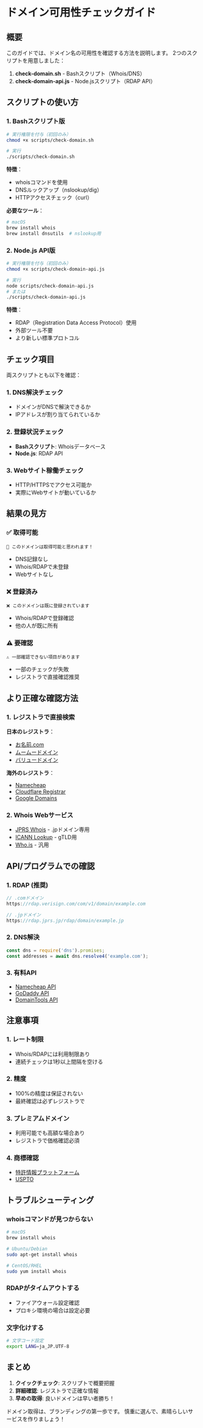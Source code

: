 # ドメイン可用性チェックガイド

## 概要

このガイドでは、ドメイン名の可用性を確認する方法を説明します。
2つのスクリプトを用意しました：

1. **check-domain.sh** - Bashスクリプト（Whois/DNS）
2. **check-domain-api.js** - Node.jsスクリプト（RDAP API）

## スクリプトの使い方

### 1. Bashスクリプト版

```bash
# 実行権限を付与（初回のみ）
chmod +x scripts/check-domain.sh

# 実行
./scripts/check-domain.sh
```

**特徴**：
- whoisコマンドを使用
- DNSルックアップ（nslookup/dig）
- HTTPアクセスチェック（curl）

**必要なツール**：
```bash
# macOS
brew install whois
brew install dnsutils  # nslookup用
```

### 2. Node.js API版

```bash
# 実行権限を付与（初回のみ）
chmod +x scripts/check-domain-api.js

# 実行
node scripts/check-domain-api.js
# または
./scripts/check-domain-api.js
```

**特徴**：
- RDAP（Registration Data Access Protocol）使用
- 外部ツール不要
- より新しい標準プロトコル

## チェック項目

両スクリプトとも以下を確認：

### 1. DNS解決チェック
- ドメインがDNSで解決できるか
- IPアドレスが割り当てられているか

### 2. 登録状況チェック
- **Bashスクリプト**: Whoisデータベース
- **Node.js**: RDAP API

### 3. Webサイト稼働チェック
- HTTP/HTTPSでアクセス可能か
- 実際にWebサイトが動いているか

## 結果の見方

### ✅ 取得可能
```
🎉 このドメインは取得可能と思われます！
```
- DNS記録なし
- Whois/RDAPで未登録
- Webサイトなし

### ❌ 登録済み
```
❌ このドメインは既に登録されています
```
- Whois/RDAPで登録確認
- 他の人が既に所有

### ⚠️ 要確認
```
⚠️ 一部確認できない項目があります
```
- 一部のチェックが失敗
- レジストラで直接確認推奨

## より正確な確認方法

### 1. レジストラで直接検索

**日本のレジストラ**：
- [お名前.com](https://www.onamae.com/)
- [ムームードメイン](https://muumuu-domain.com/)
- [バリュードメイン](https://www.value-domain.com/)

**海外のレジストラ**：
- [Namecheap](https://www.namecheap.com/)
- [Cloudflare Registrar](https://www.cloudflare.com/products/registrar/)
- [Google Domains](https://domains.google/)

### 2. Whois Webサービス

- [JPRS Whois](https://whois.jprs.jp/) - .jpドメイン専用
- [ICANN Lookup](https://lookup.icann.org/) - gTLD用
- [Who.is](https://who.is/) - 汎用

## API/プログラムでの確認

### 1. RDAP (推奨)
```javascript
// .comドメイン
https://rdap.verisign.com/com/v1/domain/example.com

// .jpドメイン
https://rdap.jprs.jp/rdap/domain/example.jp
```

### 2. DNS解決
```javascript
const dns = require('dns').promises;
const addresses = await dns.resolve4('example.com');
```

### 3. 有料API
- [Namecheap API](https://www.namecheap.com/support/api/)
- [GoDaddy API](https://developer.godaddy.com/)
- [DomainTools API](https://www.domaintools.com/products/api-integration/)

## 注意事項

### 1. レート制限
- Whois/RDAPには利用制限あり
- 連続チェックは1秒以上間隔を空ける

### 2. 精度
- 100%の精度は保証されない
- 最終確認は必ずレジストラで

### 3. プレミアムドメイン
- 利用可能でも高額な場合あり
- レジストラで価格確認必須

### 4. 商標確認
- [特許情報プラットフォーム](https://www.j-platpat.inpit.go.jp/)
- [USPTO](https://www.uspto.gov/trademarks)

## トラブルシューティング

### whoisコマンドが見つからない
```bash
# macOS
brew install whois

# Ubuntu/Debian
sudo apt-get install whois

# CentOS/RHEL
sudo yum install whois
```

### RDAPがタイムアウトする
- ファイアウォール設定確認
- プロキシ環境の場合は設定必要

### 文字化けする
```bash
# 文字コード設定
export LANG=ja_JP.UTF-8
```

## まとめ

1. **クイックチェック**: スクリプトで概要把握
2. **詳細確認**: レジストラで正確な情報
3. **早めの取得**: 良いドメインは早い者勝ち！

ドメイン取得は、ブランディングの第一歩です。
慎重に選んで、素晴らしいサービスを作りましょう！
